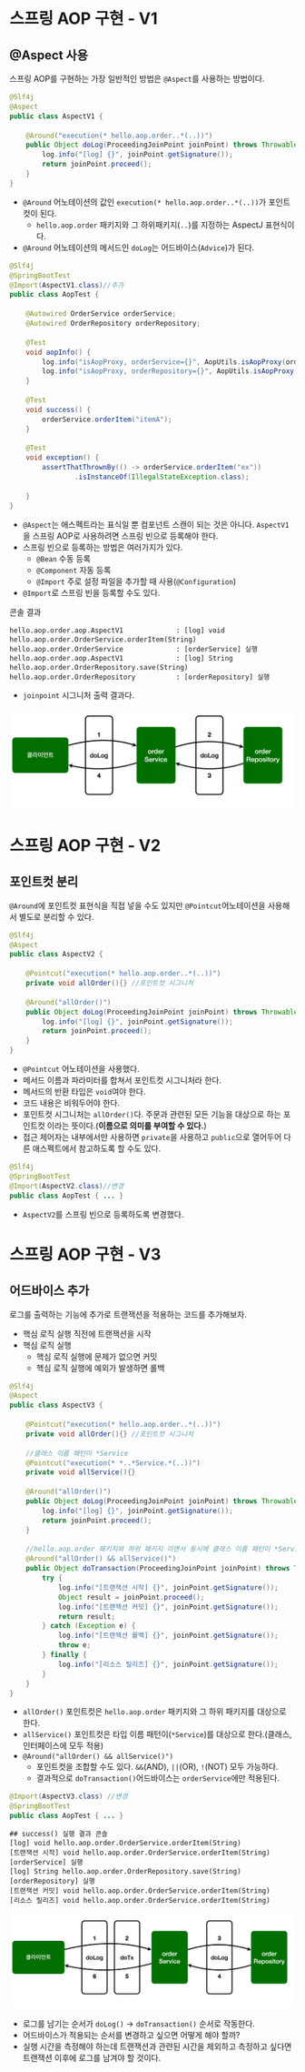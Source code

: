 # 스프링 AOP 구현 - V1

## @Aspect 사용

스프링 AOP를 구현하는 가장 일반적인 방법은 `@Aspect`를 사용하는 방법이다.

```java
@Slf4j
@Aspect
public class AspectV1 {

    @Around("execution(* hello.aop.order..*(..))")
    public Object doLog(ProceedingJoinPoint joinPoint) throws Throwable {
        log.info("[log] {}", joinPoint.getSignature());
        return joinPoint.proceed();
    }
}
```
- `@Around` 어노테이션의 값인 `execution(* hello.aop.order..*(..))`가 포인트컷이 된다.
  - `hello.aop.order` 패키지와 그 하위패키지(`..`)를 지정하는 AspectJ 표현식이다.
- `@Around` 어노테이션의 메서드인 `doLog`는 어드바이스(`Advice`)가 된다.

```java
@Slf4j
@SpringBootTest
@Import(AspectV1.class)//추가
public class AopTest {

    @Autowired OrderService orderService;
    @Autowired OrderRepository orderRepository;

    @Test
    void aopInfo() {
        log.info("isAopProxy, orderService={}", AopUtils.isAopProxy(orderService));//true
        log.info("isAopProxy, orderRepository={}", AopUtils.isAopProxy(orderRepository));//true
    }

    @Test
    void success() {
        orderService.orderItem("itemA");
    }

    @Test
    void exception() {
        assertThatThrownBy(() -> orderService.orderItem("ex"))
                .isInstanceOf(IllegalStateException.class);

    }
}
```
- `@Aspect`는 애스펙트라는 표식일 뿐 컴포넌트 스캔이 되는 것은 아니다. `AspectV1`을 스프링 AOP로 사용하려면 스프링 빈으로 등록해야 한다.
- 스프링 빈으로 등록하는 방법은 여러가지가 있다.
  - `@Bean` 수동 등록
  - `@Component` 자동 등록
  - `@Import` 주로 설정 파일을 추가할 때 사용(`@Configuration`)
- `@Import`로 스프링 빈을 등록할 수도 있다.

콘솔 결과
```text
hello.aop.order.aop.AspectV1             : [log] void hello.aop.order.OrderService.orderItem(String)
hello.aop.order.OrderService             : [orderService] 실행
hello.aop.order.aop.AspectV1             : [log] String hello.aop.order.OrderRepository.save(String)
hello.aop.order.OrderRepository          : [orderRepository] 실행
```
- `joinpoint` 시그니처 출력 결과다.

![img_1.png](image/img_1.png)

# 스프링 AOP 구현 - V2

## 포인트컷 분리

`@Around`에 포인트컷 표현식을 직접 넣을 수도 있지만 `@Pointcut`어노테이션을 사용해서 별도로 분리할 수 있다.

```java
@Slf4j
@Aspect
public class AspectV2 {

    @Pointcut("execution(* hello.aop.order..*(..))")
    private void allOrder(){} //포인트컷 시그니처

    @Around("allOrder()")
    public Object doLog(ProceedingJoinPoint joinPoint) throws Throwable {
        log.info("[log] {}", joinPoint.getSignature());
        return joinPoint.proceed();
    }
}
```
- `@Pointcut` 어노테이션을 사용했다.
- 메서드 이름과 파라미터를 합쳐서 포인트컷 시그니처라 한다.
- 메서드의 반환 타입은 `void`여야 한다.
- 코드 내용은 비워두어야 한다.
- 포인트컷 시그니처는 `allOrder()`다. 주문과 관련된 모든 기능을 대상으로 하는 포인트컷 이라는 뜻이다.(**이름으로 의미를 부여할 수 있다.**)
- 접근 제어자는 내부에서만 사용하면 `private`을 사용하고 `public`으로 열어두어 다른 애스펙트에서 참고하도록 할 수도 있다.

```java
@Slf4j
@SpringBootTest
@Import(AspectV2.class)//변경
public class AopTest { ... }
```
- `AspectV2`를 스프링 빈으로 등록하도록 변경했다.

# 스프링 AOP 구현 - V3

## 어드바이스 추가

로그를 출력하는 기능에 추가로 트랜잭션을 적용하는 코드를 추가해보자.

- 핵심 로직 실행 직전에 트랜잭션을 시작
- 핵심 로직 실행
  - 핵심 로직 실행에 문제가 없으면 커밋
  - 핵심 로직 실행에 예외가 발생하면 롤백

```java
@Slf4j
@Aspect
public class AspectV3 {

    @Pointcut("execution(* hello.aop.order..*(..))")
    private void allOrder(){} //포인트컷 시그니처

    //클래스 이름 패턴이 *Service
    @Pointcut("execution(* *..*Service.*(..))")
    private void allService(){}

    @Around("allOrder()")
    public Object doLog(ProceedingJoinPoint joinPoint) throws Throwable {
        log.info("[log] {}", joinPoint.getSignature());
        return joinPoint.proceed();
    }

    //hello.aop.order 패키지와 하위 패키지 이면서 동시에 클래스 이름 패턴이 *Service
    @Around("allOrder() && allService()")
    public Object doTransaction(ProceedingJoinPoint joinPoint) throws Throwable {
        try {
            log.info("[트랜잭션 시작] {}", joinPoint.getSignature());
            Object result = joinPoint.proceed();
            log.info("[트랜잭션 커밋] {}", joinPoint.getSignature());
            return result;
        } catch (Exception e) {
            log.info("[트랜잭션 롤백] {}", joinPoint.getSignature());
            throw e;
        } finally {
            log.info("[리소스 릴리즈] {}", joinPoint.getSignature());
        }
    }
}
```
- `allOrder()` 포인트컷은 `hello.aop.order` 패키지와 그 하위 패키지를 대상으로 한다.
- `allService()` 포인트컷은 타입 이름 패턴이(`*Service`)를 대상으로 한다.(클래스, 인터페이스에 모두 적용)
- `@Around("allOrder() && allService()")`
  - 포인트컷을 조합할 수도 있다. `&&`(AND), `||`(OR), `!`(NOT) 모두 가능하다.
  - 결과적으로 `doTransaction()`어드바이스는 `orderService`에만 적용된다.

```java
@Import(AspectV3.class) //변경
@SpringBootTest
public class AopTest { ... }
```
```text
## success() 실행 결과 콘솔
[log] void hello.aop.order.OrderService.orderItem(String)
[트랜잭션 시작] void hello.aop.order.OrderService.orderItem(String)
[orderService] 실행
[log] String hello.aop.order.OrderRepository.save(String)
[orderRepository] 실행
[트랜잭션 커밋] void hello.aop.order.OrderService.orderItem(String)
[리소스 릴리즈] void hello.aop.order.OrderService.orderItem(String)
```

![img_2.png](image/img_2.png)

- 로그를 남기는 순서가 `doLog()` -> `doTransaction()` 순서로 작동한다. 
- 어드바이스가 적용되는 순서를 변경하고 싶으면 어떻게 해야 할까?
- 실행 시간을 측정해야 하는데 트랜잭션과 관련된 시간을 제외하고 측정하고 싶다면 트랜잭션 이후에 로그를 남겨야 할 것이다.